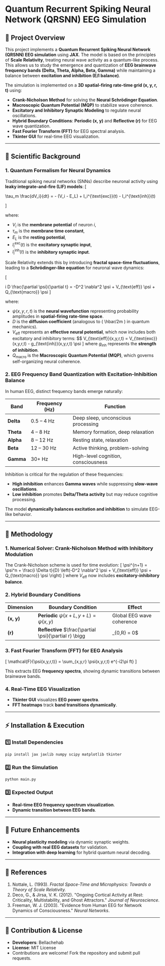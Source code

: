 # Quantum Recurrent Spiking Neural Network (QRSNN) EEG Simulation

## **📌 Project Overview**
This project implements a **Quantum Recurrent Spiking Neural Network (QRSNN) EEG simulation** using **JAX**. The model is based on the principles of **Scale Relativity**, treating neural wave activity as a quantum-like process. This allows us to study the emergence and quantization of **EEG brainwave frequency bands (Delta, Theta, Alpha, Beta, Gamma)** while maintaining a balance between **excitation and inhibition (E/I balance)**.

The simulation is implemented on a **3D spatial-firing rate-time grid (x, y, r, t)** using:
- **Crank-Nicholson Method** for solving the **Neural Schrödinger Equation**.
- **Macroscopic Quantum Potential (MQP)** to stabilize wave coherence.
- **Excitatory and Inhibitory Synaptic Modeling** to regulate neural oscillations.
- **Hybrid Boundary Conditions**: **Periodic (x, y)** and **Reflective (r)** for EEG wave quantization.
- **Fast Fourier Transform (FFT)** for EEG spectral analysis.
- **Tkinter GUI** for real-time EEG visualization.

---
## **🧠 Scientific Background**

### **1. Quantum Formalism for Neural Dynamics**
Traditional spiking neural networks (SNNs) describe neuronal activity using **leaky integrate-and-fire (LIF) models**:
\[

\tau_m \frac{dV_i}{dt} = - (V_i - E_L) + I_i^{\text{exc}}(t) - I_i^{\text{inh}}(t)

\]

where:
- $V_i$ is the **membrane potential** of neuron $i$,
- $\tau_m$ is the **membrane time constant**, 
- $E_L$ is the **resting potential**, 
- $I_i^{\text{exc}}(t)$ is the **excitatory synaptic input**,
- $I_i^{\text{inh}}(t)$ is the **inhibitory synaptic input**.

Scale Relativity extends this by introducing **fractal space-time fluctuations**, leading to a **Schrödinger-like equation** for neuronal wave dynamics:

\[

i D \frac{\partial \psi}{\partial t} = -D^2 \nabla^2 \psi + V_{\text{eff}} \psi + Q_{\text{macro}} \psi
\]

where:
- $\psi(x,y,r,t)$ is the **neural wavefunction** representing probability amplitudes in **spatial-firing rate-time space**.
- $D$ is the **diffusion coefficient** (analogous to \( \hbar/2m \) in quantum mechanics).
- $V_{\text{eff}}$ represents an **effective neural potential**, which now includes both excitatory and inhibitory terms:
 $$
  V_{\text{eff}}(x,y,r,t) = V_{\text{exc}}(x,y,r,t) - g_{\text{inh}}(x,y,r,t) \psi
  \]
  where $g_{\text{inh}}$ represents the **strength of inhibition**.
- $Q_{\text{macro}}$ is the **Macroscopic Quantum Potential (MQP)**, which governs self-organizing neural coherence.

### **2. EEG Frequency Band Quantization with Excitation-Inhibition Balance**
In human EEG, distinct frequency bands emerge naturally:

| **Band** | **Frequency (Hz)** | **Function** |
|---------|-----------------|------------------|
| **Delta** | 0.5 – 4 Hz | Deep sleep, unconscious processing |
| **Theta** | 4 – 8 Hz | Memory formation, deep relaxation |
| **Alpha** | 8 – 12 Hz | Resting state, relaxation |
| **Beta** | 12 – 30 Hz | Active thinking, problem-solving |
| **Gamma** | 30+ Hz | High-level cognition, consciousness |

Inhibition is critical for the regulation of these frequencies:
- **High inhibition** enhances **Gamma waves** while suppressing **slow-wave oscillations**.
- **Low inhibition** promotes **Delta/Theta activity** but may reduce cognitive processing.

The model **dynamically balances excitation and inhibition** to simulate EEG-like behavior.

---
## **🔬 Methodology**
### **1. Numerical Solver: Crank-Nicholson Method with Inhibitory Modulation**
The Crank-Nicholson scheme is used for time evolution:
\[
\psi^{n+1} = \psi^n + \frac{i \Delta t}{D} \left(-D^2 \nabla^2 \psi + V_{\text{eff}} \psi + Q_{\text{macro}} \psi \right)
\]
where $V_{\text{eff}}$ now includes **excitatory-inhibitory balance**.

### **2. Hybrid Boundary Conditions**
| **Dimension** | **Boundary Condition** | **Effect** |
|--------------|---------------------|-------------|
| **(x, y)** | **Periodic** $\psi(x+L, y+L) = \psi(x,y)$ | Global EEG wave coherence |
| **(r)** | **Reflective** $\frac{\partial \psi}{\partial r} \bigg|_{0,R} = 0$ | Quantization of EEG bands |

### **3. Fast Fourier Transform (FFT) for EEG Analysis**
\[
\mathcal{F}\{\psi(x,y,r,t)\} = \sum_{x,y,r} \psi(x,y,r,t) e^{-i2\pi ft}
\]

This extracts EEG **frequency spectra**, showing dynamic transitions between brainwave bands.

### **4. Real-Time EEG Visualization**
- **Tkinter GUI** visualizes **EEG power spectra**.
- **FFT heatmaps** track **band transitions dynamically**.

---
## **⚡ Installation & Execution**
### **1️⃣ Install Dependencies**
```bash
pip install jax jaxlib numpy scipy matplotlib tkinter
```
### **2️⃣ Run the Simulation**
```bash
python main.py
```
### **3️⃣ Expected Output**
- **Real-time EEG frequency spectrum visualization**.
- **Dynamic transition between EEG bands**.

---
## **🚀 Future Enhancements**
- **Neural plasticity modeling** via dynamic synaptic weights.
- **Coupling with real EEG datasets** for validation.
- **Integration with deep learning** for hybrid quantum neural decoding.

---
## **📜 References**
1. Nottale, L. (1993). *Fractal Space-Time and Microphysics: Towards a Theory of Scale Relativity.*
2. Deco, G., & Jirsa, V. K. (2012). "Ongoing Cortical Activity at Rest: Criticality, Multistability, and Ghost Attractors." *Journal of Neuroscience*.
3. Freeman, W. J. (2003). "Evidence from Human EEG for Network Dynamics of Consciousness." *Neural Networks*.

---
## **🎯 Contribution & License**
- **Developers**: Bellachehab
- **License**: MIT License
- Contributions are welcome! Fork the repository and submit pull requests.

